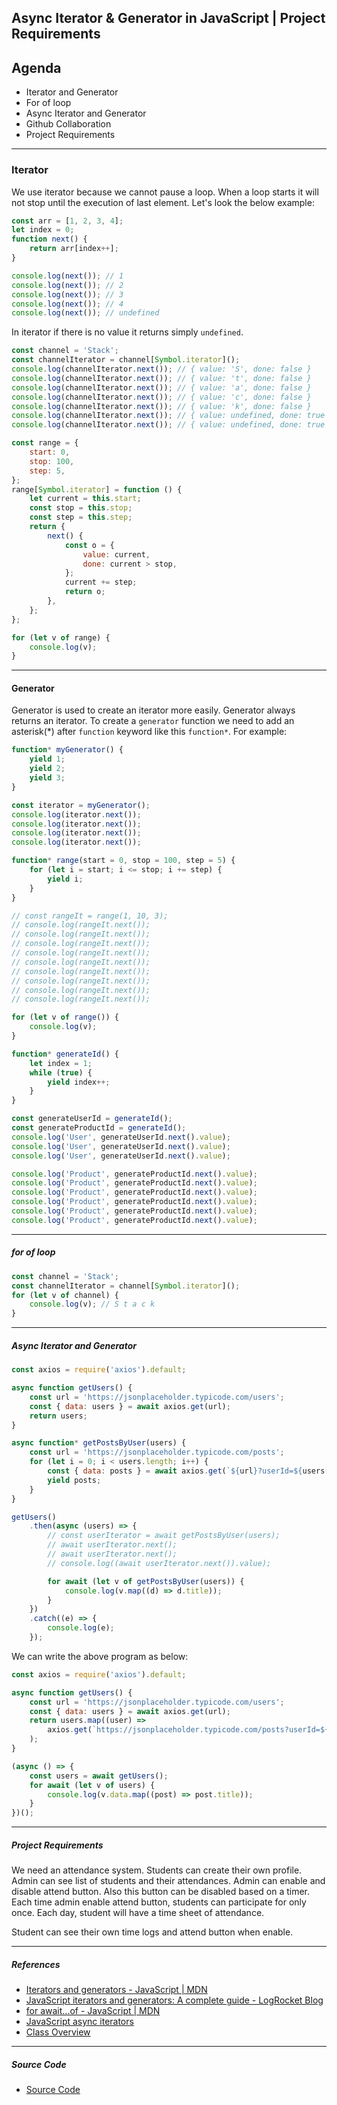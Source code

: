 ## Async Iterator & Generator in JavaScript | Project Requirements

## Agenda

- Iterator and Generator
- For of loop
- Async Iterator and Generator
- Github Collaboration
- Project Requirements

---

### Iterator

We use iterator because we cannot pause a loop. When a loop starts it will not stop until the execution of last element. Let's look the below example:

```js
const arr = [1, 2, 3, 4];
let index = 0;
function next() {
	return arr[index++];
}

console.log(next()); // 1
console.log(next()); // 2
console.log(next()); // 3
console.log(next()); // 4
console.log(next()); // undefined
```

In iterator if there is no value it returns simply `undefined`.

```js
const channel = 'Stack';
const channelIterator = channel[Symbol.iterator]();
console.log(channelIterator.next()); // { value: 'S', done: false }
console.log(channelIterator.next()); // { value: 't', done: false }
console.log(channelIterator.next()); // { value: 'a', done: false }
console.log(channelIterator.next()); // { value: 'c', done: false }
console.log(channelIterator.next()); // { value: 'k', done: false }
console.log(channelIterator.next()); // { value: undefined, done: true }
console.log(channelIterator.next()); // { value: undefined, done: true }
```

```js
const range = {
	start: 0,
	stop: 100,
	step: 5,
};
range[Symbol.iterator] = function () {
	let current = this.start;
	const stop = this.stop;
	const step = this.step;
	return {
		next() {
			const o = {
				value: current,
				done: current > stop,
			};
			current += step;
			return o;
		},
	};
};

for (let v of range) {
	console.log(v);
}
```

---

#### Generator

Generator is used to create an iterator more easily. Generator always returns an iterator. To create a `generator` function we need to add an asterisk(\*) after `function` keyword like this `function*`. For example:

```js
function* myGenerator() {
	yield 1;
	yield 2;
	yield 3;
}

const iterator = myGenerator();
console.log(iterator.next());
console.log(iterator.next());
console.log(iterator.next());
console.log(iterator.next());
```

```js
function* range(start = 0, stop = 100, step = 5) {
	for (let i = start; i <= stop; i += step) {
		yield i;
	}
}

// const rangeIt = range(1, 10, 3);
// console.log(rangeIt.next());
// console.log(rangeIt.next());
// console.log(rangeIt.next());
// console.log(rangeIt.next());
// console.log(rangeIt.next());
// console.log(rangeIt.next());
// console.log(rangeIt.next());
// console.log(rangeIt.next());
// console.log(rangeIt.next());

for (let v of range()) {
	console.log(v);
}
```

```js
function* generateId() {
	let index = 1;
	while (true) {
		yield index++;
	}
}

const generateUserId = generateId();
const generateProductId = generateId();
console.log('User', generateUserId.next().value);
console.log('User', generateUserId.next().value);
console.log('User', generateUserId.next().value);

console.log('Product', generateProductId.next().value);
console.log('Product', generateProductId.next().value);
console.log('Product', generateProductId.next().value);
console.log('Product', generateProductId.next().value);
console.log('Product', generateProductId.next().value);
console.log('Product', generateProductId.next().value);
```

---

##### for of loop

```js
const channel = 'Stack';
const channelIterator = channel[Symbol.iterator]();
for (let v of channel) {
	console.log(v); // S t a c k
}
```

---

##### Async Iterator and Generator

```js
const axios = require('axios').default;

async function getUsers() {
	const url = 'https://jsonplaceholder.typicode.com/users';
	const { data: users } = await axios.get(url);
	return users;
}

async function* getPostsByUser(users) {
	const url = 'https://jsonplaceholder.typicode.com/posts';
	for (let i = 0; i < users.length; i++) {
		const { data: posts } = await axios.get(`${url}?userId=${users[i].id}`);
		yield posts;
	}
}

getUsers()
	.then(async (users) => {
		// const userIterator = await getPostsByUser(users);
		// await userIterator.next();
		// await userIterator.next();
		// console.log((await userIterator.next()).value);

		for await (let v of getPostsByUser(users)) {
			console.log(v.map((d) => d.title));
		}
	})
	.catch((e) => {
		console.log(e);
	});
```

We can write the above program as below:

```js
const axios = require('axios').default;

async function getUsers() {
	const url = 'https://jsonplaceholder.typicode.com/users';
	const { data: users } = await axios.get(url);
	return users.map((user) =>
		axios.get(`https://jsonplaceholder.typicode.com/posts?userId=${user.id}`)
	);
}

(async () => {
	const users = await getUsers();
	for await (let v of users) {
		console.log(v.data.map((post) => post.title));
	}
})();
```

---

##### Project Requirements

We need an attendance system. Students can create their own profile. Admin can see list of students and their attendances. Admin can enable and disable attend button. Also this button can be disabled based on a timer. Each time admin enable attend button, students can participate for only once. Each day, student will have a time sheet of attendance.

Student can see their own time logs and attend button when enable.

---

##### References

- [Iterators and generators - JavaScript | MDN](https://developer.mozilla.org/en-US/docs/Web/JavaScript/Guide/Iterators_and_Generators)
- [JavaScript iterators and generators: A complete guide - LogRocket Blog](https://blog.logrocket.com/javascript-iterators-and-generators-a-complete-guide/)
- [for await...of - JavaScript | MDN](https://developer.mozilla.org/en-US/docs/Web/JavaScript/Reference/Statements/for-await...of)
- [JavaScript async iterators](https://www.nodejsdesignpatterns.com/blog/javascript-async-iterators/)
- [Class Overview](../../Class%20Overview/Lecture-11/README.md)

---

##### Source Code

- [Source Code](../../src/lecture-11/app.js)
